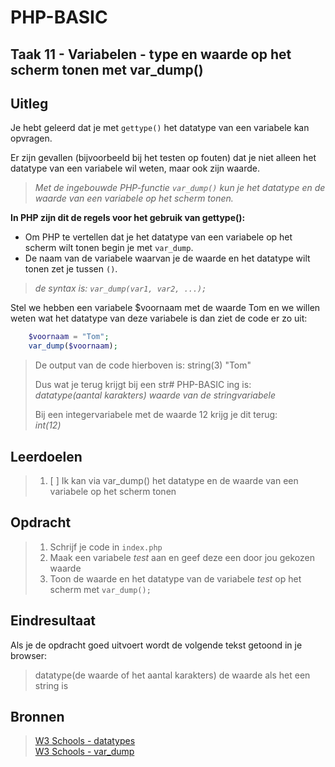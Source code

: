 # PHP-BASIC

## Taak 11 - Variabelen - type en waarde op het scherm tonen met var_dump()

## Uitleg

Je hebt geleerd dat je met `gettype()` het datatype van een variabele kan opvragen.

Er zijn gevallen (bijvoorbeeld bij het testen op fouten) dat je niet alleen het datatype van een variabele wil weten, maar ook zijn waarde.
>
>_Met de ingebouwde PHP-functie `var_dump()` kun je het datatype en de waarde van een variabele op het scherm tonen._
>
**In PHP zijn dit de regels voor het gebruik van gettype():**

* Om PHP te vertellen dat je het datatype van een variabele op het scherm wilt tonen begin je met `var_dump`.  
* De naam van de variabele waarvan je de waarde en het datatype wilt tonen zet je tussen `()`.
>
>_de syntax is: `var_dump(var1, var2, ...);`_
>
Stel we hebben een variabele $voornaam met de waarde Tom en we willen weten wat het datatype van deze variabele is dan ziet de code er zo uit:

```php
    $voornaam = "Tom";
    var_dump($voornaam);
```

>De output van de code hierboven is: string(3) "Tom"  
>
>Dus wat je terug krijgt bij een str# PHP-BASIC
ing is:  
>_datatype(aantal karakters) waarde van de stringvariabele_
>
>Bij een integervariabele met de waarde 12 krijg je dit terug:  
>_int(12)_
>
## Leerdoelen

>1. [ ] Ik kan via var_dump() het datatype en de waarde van een variabele op het scherm tonen

## Opdracht

>1. Schrijf je code in `index.php`
>2. Maak een variabele _test_ aan en geef deze een door jou gekozen waarde
>3. Toon de waarde en het datatype van de variabele _test_ op het scherm met `var_dump();`

## Eindresultaat

Als je de opdracht goed uitvoert wordt de volgende tekst getoond in je browser:
>datatype(de waarde of het aantal karakters) de waarde als het een string is

## Bronnen

>[W3 Schools - datatypes](https://www.w3schools.com/php/php_datatypes.asp)  
>[W3 Schools - var_dump](https://www.w3schools.com/php/func_var_var_dump.asp)

<!--- ------------ DIT COMMENTAAR LATEN STAAN AUB ------------
------------------ ------------------------------ ------------
------------------ eagle ref:35237
------------------ ------------------------------ ------------
------------------ DIT COMMENTAAR LATEN STAAN AUB -------- -->
